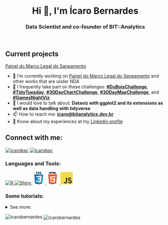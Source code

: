 <h1 align="center">Hi 👋, I'm Ícaro Bernardes</h1>
<h3 align="center">Data Scientist and co-founder of BIT::Analytics</h3>
<br>

<h2 align="left" class="red">Current projects</h2>


[Painel do Marco Legal do Saneamento](https://aguaesaneamento.shinyapps.io/painel-marco-legal/)



- 🔭 I’m currently working on [Painel do Marco Legal do Saneamento](https://aguaesaneamento.shinyapps.io/painel-marco-legal/) and other works that are under NDA
- 🌱 I frequently take part on these challenges: **[#DuBoisChallenge](https://github.com/IcaroBernardes/webdubois)**, **[#TidyTuesday](https://github.com/IcaroBernardes/tidytuesday)**, **[#30DayChartChallenge](https://github.com/IcaroBernardes/30DayChartChallenge)**, **[#30DayMapChallenge](https://github.com/IcaroBernardes/30DayMapChallenge)**, and **[#GamesNightViz](https://github.com/IcaroBernardes/gamesviz)**
- 💬 I would love to talk about: **Dataviz with ggplot2 and its extensions as well as data handling with tidyverse**
- 📫 How to reach me: **icaro@bitanalytics.dev.br**
- 📄 Know about my experiences at my [Linkedin profile](https://www.linkedin.com/in/icarobsc)

<h2 align="left" class="red">Connect with me:</h2>
<p align="left">
<a href="https://twitter.com/icarobsc" target="blank"><img align="center" src="https://raw.githubusercontent.com/rahuldkjain/github-profile-readme-generator/master/src/images/icons/Social/twitter.svg" alt="icarobsc" height="30" width="40" /></a>
<a href="https://linkedin.com/in/icarobsc" target="blank"><img align="center" src="https://raw.githubusercontent.com/rahuldkjain/github-profile-readme-generator/master/src/images/icons/Social/linked-in-alt.svg" alt="icarobsc" height="30" width="40" /></a>
</p>

<h3 align="left">Languages and Tools:</h3>
<p align="left"> <a href="https://www.r-project.org" target="_blank"> <img src="https://www.r-project.org/logo/Rlogo.svg" alt="R" width="40" height="40"/> </a> <a href="https://shiny.rstudio.com" target="_blank"> <img src="https://community.rstudio.com/uploads/default/optimized/3X/a/6/a62322c626a8db3b50af56ea64e8627575394dbc_2_862x998.png" alt="Shiny" width="40" height="40"/> </a> <a href="https://www.w3schools.com/css/" target="_blank"> <img src="https://raw.githubusercontent.com/devicons/devicon/master/icons/css3/css3-original-wordmark.svg" alt="css3" width="40" height="40"/> </a> <a href="https://www.w3.org/html/" target="_blank"> <img src="https://raw.githubusercontent.com/devicons/devicon/master/icons/html5/html5-original-wordmark.svg" alt="html5" width="40" height="40"/> </a><a href="https://developer.mozilla.org/en-US/docs/Web/JavaScript" target="_blank"> <img src="https://raw.githubusercontent.com/devicons/devicon/master/icons/javascript/javascript-original.svg" alt="JS" width="40" height="40"/> </a> </p>

<h3 align="left">Some tutorials:</h3>
<details>
  <summary>See more:</summary>
  <ul>
    <li><a href="https://icarobernardes.github.io/fta" target="_blank">Análise de Árvore de Falhas com o pacote FaultTree do R</a></li>
    <li><a href="https://colab.research.google.com/drive/1wO6x70KLZnq-3N1Gi_B8c6CO9-6_8HLX?usp=sharing" target="_blank">Notebook de Análise exploratória em Python</a></li>
  </ul>
  <h6 align="left">(only in Portuguese for now...)</h6>
</details>

<p><img align="left" src="https://github-readme-stats.vercel.app/api/top-langs?username=icarobernardes&show_icons=true&locale=en&layout=compact" alt="icarobernardes" /></p>

<p>&nbsp;<img align="center" src="https://github-readme-stats.vercel.app/api?username=icarobernardes&show_icons=true&locale=en" alt="icarobernardes" /></p>
